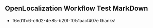 ## OpenLocalization Workflow Test MarkDown
* f6ed1fc6-c6d2-4e85-b20f-f051aacf407e thanks!

<!--HONumber=Aug16_HO3-->


